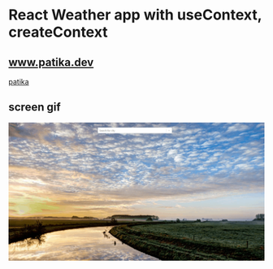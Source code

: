 # React Weather app with useContext, createContext 

## www.patika.dev

[patika](www.patika.dev)



## screen gif

![screenshot](./screen.gif)